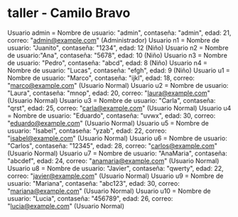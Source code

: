 # taller - Camilo Bravo
Usuario admin = Nombre de usuario: "admin", contaseña: "admin", edad: 21, correo: "admin@example.com" (Administrador)
Usuario n1 = Nombre de usuario: "Juanito", contaseña: "1234", edad: 12 (Niño)
Usuario n2 = Nombre de usuario:"Ana", contaseña: "5678", edad: 10 (Niño)
Usuario n3 = Nombre de usuario: "Pedro", contaseña: "abcd", edad: 8 (Niño)
Usuario n4 = Nombre de usuario: "Lucas", contaseña: "efgh", edad: 9 (Niño)
Usuario u1 = Nombre de usuario: "Marco", contaseña: "ijkl", edad: 18, correo: "marco@example.com" (Usuario Normal)
Usuario u2 = Nombre de usuario: "Laura", contaseña: "mnop", edad: 20, correo: "laura@example.com" (Usuario Normal)
Usuario u3 = Nombre de usuario: "Carla", contaseña: "qrst", edad: 25, correo: "carla@example.com" (Usuario Normal)
Usuario u4 = Nombre de usuario: "Eduardo", contaseña: "uvwx", edad: 30, correo: "eduardo@example.com" (Usuario Normal)
Usuario u5 = Nombre de usuario: "Isabel", contaseña: "yzab", edad: 22, correo: "isabel@example.com" (Usuario Normal)
Usuario u6 = Nombre de usuario: "Carlos", contaseña: "12345", edad: 28, correo: "carlos@example.com" (Usuario Normal)
Usuario u7 = Nombre de usuario: "AnaMaria", contaseña: "abcdef", edad: 24, correo: "anamaria@example.com" (Usuario Normal)
Usuario u8 = Nombre de usuario: "Javier", contaseña: "qwerty", edad: 22, correo: "javier@example.com" (Usuario Normal)
Usuario u9 = Nombre de usuario: "Mariana", contaseña: "abc123", edad: 30, correo: "mariana@example.com" (Usuario Normal)
Usuario u10 = Nombre de usuario: "Lucia", contaseña: "456789", edad: 26, correo: "lucia@example.com" (Usuario Normal)



